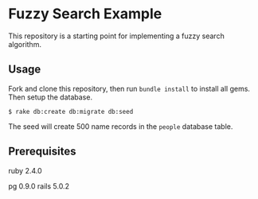 # Fuzzy Search Example

This repository is a starting point for implementing a fuzzy search algorithm.

## Usage

Fork and clone this repository, then run `bundle install` to install all gems. Then setup the database.

```
$ rake db:create db:migrate db:seed
```

The seed will create 500 name records in the `people` database table.

## Prerequisites

ruby 2.4.0

pg 0.9.0
rails 5.0.2

